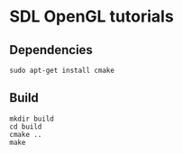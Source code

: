 SDL OpenGL tutorials
====================


Dependencies
------------

```
sudo apt-get install cmake 
```



Build
-----

```
mkdir build 
cd build
cmake ..
make
```
